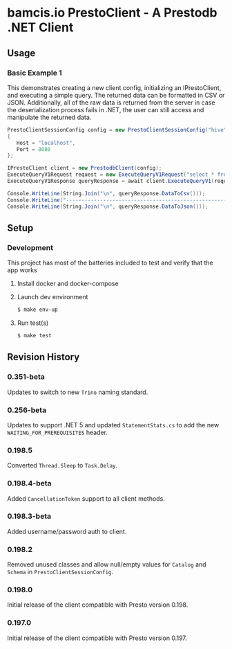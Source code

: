 # bamcis.io PrestoClient - A Prestodb .NET Client

## Usage

### Basic Example 1

This demonstrates creating a new client config, initializing an IPrestoClient, and executing a simple query. The
returned data can be formatted in CSV or JSON. Additionally, all of the raw data is returned from the server
in case the deserialization process fails in .NET, the user can still access and manipulate the returned data.

```csharp
PrestoClientSessionConfig config = new PrestoClientSessionConfig("hive", "cars")
{
   Host = "localhost",
   Port = 8080
};

IPrestoClient client = new PrestodbClient(config);
ExecuteQueryV1Request request = new ExecuteQueryV1Request("select * from tracklets limit 5;");
ExecuteQueryV1Response queryResponse = await client.ExecuteQueryV1(request);

Console.WriteLine(String.Join("\n", queryResponse.DataToCsv()));
Console.WriteLine("-------------------------------------------------------------------");
Console.WriteLine(String.Join("\n", queryResponse.DataToJson()));
```

## Setup

### Development

This project has most of the batteries included to test and verify that the app works

1. Install docker and docker-compose

2. Launch dev environment
    ```bash
    $ make env-up
    ```

3. Run test(s)
    ```bash
    $ make test
    ```

## Revision History

### 0.351-beta
Updates to switch to new `Trino` naming standard.

### 0.256-beta
Updates to support .NET 5 and updated `StatementStats.cs` to add the new `WAITING_FOR_PREREQUISITES` header.

### 0.198.5
Converted `Thread.Sleep` to `Task.Delay`.

### 0.198.4-beta
Added `CancellationToken` support to all client methods.

### 0.198.3-beta
Added username/password auth to client.

### 0.198.2
Removed unused classes and allow null/empty values for `Catalog` and `Schema` in `PrestoClientSessionConfig`.

### 0.198.0
Initial release of the client compatible with Presto version 0.198.

### 0.197.0
Initial release of the client compatible with Presto version 0.197.
